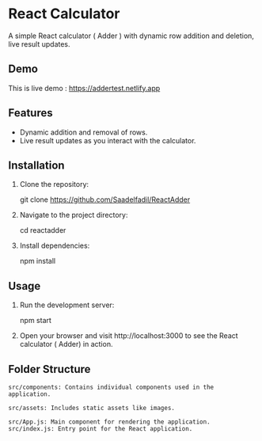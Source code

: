 # React Calculator

A simple React calculator ( Adder ) with dynamic row addition and deletion, live result updates.


## Demo

This is live demo : https://addertest.netlify.app

## Features

- Dynamic addition and removal of rows.
- Live result updates as you interact with the calculator.

## Installation

1. Clone the repository:

   git clone https://github.com/Saadelfadil/ReactAdder

2. Navigate to the project directory:

    cd reactadder

3. Install dependencies:

    npm install

## Usage

1. Run the development server:

    npm start

2. Open your browser and visit http://localhost:3000 to see the React calculator ( Adder) in action.


## Folder Structure

    src/components: Contains individual components used in the application.

    src/assets: Includes static assets like images.
    
    src/App.js: Main component for rendering the application.
    src/index.js: Entry point for the React application.




